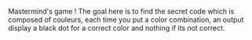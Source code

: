 Mastermind's game ! 
The goal here is to find the secret code which is composed of couleurs, each time you put a color combination, an output display a black dot for a correct color and nothing if its not correct.
